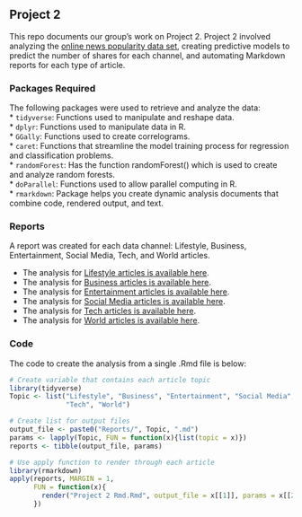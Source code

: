
## Project 2 

This repo documents our group’s work on Project 2. Project 2 involved
analyzing the [online news popularity data
set](https://archive.ics.uci.edu/ml/datasets/Online+News+Popularity),
creating predictive models to predict the number of shares for each
channel, and automating Markdown reports for each type of article.

### Packages Required

The following packages were used to retrieve and analyze the data:  
\* `tidyverse`: Functions used to manipulate and reshape data.  
\* `dplyr`: Functions used to manipulate data in R.  
\* `GGally`: Functions used to create correlograms.  
\* `caret`: Functions that streamline the model training process for
regression and classification problems.  
\* `randomForest`: Has the function randomForest() which is used to
create and analyze random forests.  
\* `doParallel`: Functions used to allow parallel computing in R.   
\* `rmarkdown`: Package helps you create dynamic analysis documents that
combine code, rendered output, and text.

### Reports

A report was created for each data channel: Lifestyle, Business,
Entertainment, Social Media, Tech, and World articles.

-   The analysis for [Lifestyle articles is available
    here](https://github.com/ChennadeBrown/Project-2/blob/main/Reports/Lifestyle.md).
-   The analysis for [Business articles is available
    here](https://github.com/ChennadeBrown/Project-2/blob/main/Reports/Business.md).
-   The analysis for [Entertainment articles is available
    here](https://github.com/ChennadeBrown/Project-2/blob/main/Reports/Entertainment.md).
-   The analysis for [Social Media articles is available
    here](https://github.com/ChennadeBrown/Project-2/blob/main/Reports/Social%20Media.md).
-   The analysis for [Tech articles is available
    here](https://github.com/ChennadeBrown/Project-2/blob/main/Reports/Tech.md).
-   The analysis for [World articles is available
    here](https://github.com/ChennadeBrown/Project-2/blob/main/Reports/World.md).

### Code

The code to create the analysis from a single .Rmd file is below:

``` r
# Create variable that contains each article topic 
library(tidyverse)
Topic <- list("Lifestyle", "Business", "Entertainment", "Social Media",
              "Tech", "World")

# Create list for output files
output_file <- paste0("Reports/", Topic, ".md")
params <- lapply(Topic, FUN = function(x){list(topic = x)})
reports <- tibble(output_file, params)

# Use apply function to render through each article
library(rmarkdown)
apply(reports, MARGIN = 1, 
      FUN = function(x){
        render("Project 2 Rmd.Rmd", output_file = x[[1]], params = x[[2]])
      })
```


